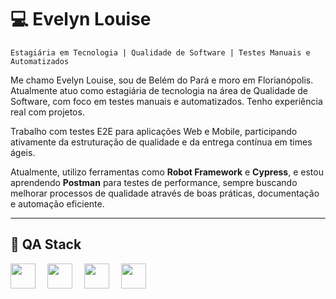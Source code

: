 # 💻  Evelyn Louise

`Estagiária em Tecnologia | Qualidade de Software | Testes Manuais e Automatizados`

Me chamo Evelyn Louise, sou de Belém do Pará e moro em Florianópolis. Atualmente atuo como estagiária de tecnologia na área de Qualidade de Software, com foco em testes manuais e automatizados. Tenho experiência real com projetos.

Trabalho com testes E2E para aplicações Web e Mobile, participando ativamente da estruturação de qualidade e da entrega contínua em times ágeis.

Atualmente, utilizo ferramentas como **Robot Framework** e **Cypress**, e estou aprendendo **Postman** para testes de performance, sempre buscando melhorar processos de qualidade através de boas práticas, documentação e automação eficiente.

---

## 🧪 QA Stack

<p align="left">
  <img src="https://github.com/user-attachments/assets/61354ce0-2b16-4e0b-b9d7-fa3bd3adc678" width="40px" style="margin-right: 15px;" />
  <img src="https://github.com/user-attachments/assets/71898884-39ec-4790-a48e-962ca3fe591b" width="40px" style="margin-right: 15px;" />
  <img src="https://github.com/user-attachments/assets/99ae9f4e-0feb-4f1c-8f58-c22861524dd0" width="40px" style="margin-right: 15px;" />
  <img src="https://github.com/user-attachments/assets/886572c2-1879-4e94-b011-799c6805c6bf" width="40px" style="margin-right: 15px;" />
</p>

